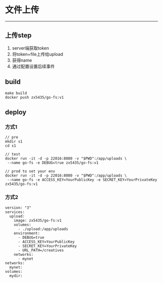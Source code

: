 # 文件上传
------

## 上传step

1. server端获取token
1. 将token+file上传给upload
1. 获得name
1. 通过配置设置后续事件

## build
```text
make build
docker push zx5435/go-fs:v1
```

## deploy

### 方式1
```text
// pre
mkdir s1
cd s1

// test
docker run -it -d -p 22016:8080 -v "$PWD":/app/uploads \
 --name go-fs -e DEBUG=true zx5435/go-fs:v1

// prod to set your env
docker run -it -d -p 22016:8080 -v "$PWD":/app/uploads \
 --name go-fs -e ACCESS_KEY=YourPublicKey -e SECRET_KEY=YourPrivateKey zx5435/go-fs:v1
```

### 方式2
```text
version: "3"
services:
  upload:
    image: zx5435/go-fs:v1
    volumes:
      - ./upload:/app/uploads
    environment:
      - DEBUG=true
      - ACCESS_KEY=YourPublicKey
      - SECRET_KEY=YourPrivateKey
      - URL_PATH=/creatives
    networks:
      - mynet
networks:
  mynet:
volumes:
  mydir:
```
